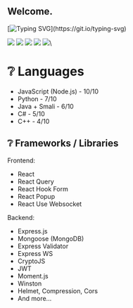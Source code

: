 ## Welcome.

[![Typing SVG](https://readme-typing-svg.herokuapp.com?font=Fira+Code&weight=700&letterSpacing=&duration=2500&pause=5000&repeat=false&width=500&lines=I'm+Denis%2C+NodeJS+backend+developer.)](https://git.io/typing-svg)

![](https://github-profile-summary-cards.vercel.app/api/cards/profile-details?username=KoldaN1&theme=solarized_dark)
![](https://github-profile-summary-cards.vercel.app/api/cards/most-commit-language?username=KoldaN1&theme=solarized_dark)
![](https://github-profile-summary-cards.vercel.app/api/cards/repos-per-language?username=KoldaN1&theme=solarized_dark)
![](https://github-profile-summary-cards.vercel.app/api/cards/stats?username=KoldaN1&theme=solarized_dark)
![](https://github-profile-summary-cards.vercel.app/api/cards/productive-time?username=KoldaN1&theme=solarized_dark)\

# ❔ Languages

- JavaScript (Node.js) - 10/10
- Python - 7/10
- Java + Smali - 6/10
- C# - 5/10
- C++ - 4/10

## ❔ Frameworks / Libraries 

Frontend:
- React
- React Query
- React Hook Form
- React Popup
- React Use Websocket
  
Backend:
- Express.js
- Mongoose (MongoDB)
- Express Validator
- Express WS
- CryptoJS
- JWT
- Moment.js
- Winston
- Helmet, Compression, Cors
- And more...

